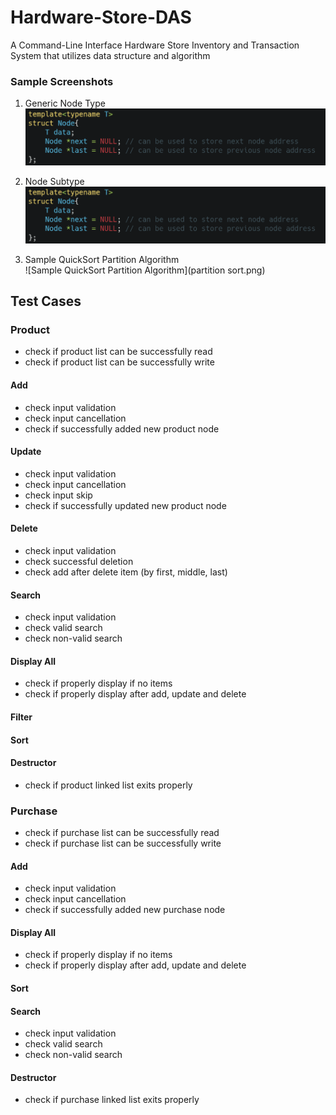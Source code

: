 # Hardware-Store-DAS
A Command-Line Interface Hardware Store Inventory and Transaction System that utilizes data structure and algorithm

### Sample Screenshots

1. Generic Node Type<br />
![Generic Node Type](node.png?raw=true "Generic Node Type")

2. Node Subtype<br />
![Node Subtype](node.png?raw=true "Node Subtype")

3. Sample QuickSort Partition Algorithm<br />
![Sample QuickSort Partition Algorithm](partition sort.png)

## Test Cases
### Product
- check if product list can be successfully read
- check if product list can be successfully write
#### Add
- check input validation
- check input cancellation
- check if successfully added new product node
#### Update
- check input validation
- check input cancellation
- check input skip
- check if successfully updated new product node

#### Delete
- check input validation
- check successful deletion
- check add after delete item (by first, middle, last) 

#### Search
- check input validation
- check valid search
- check non-valid search

#### Display All
- check if properly display if no items
- check if properly display after add, update and delete

#### Filter

#### Sort

#### Destructor
- check if product linked list exits properly

### Purchase
- check if purchase list can be successfully read
- check if purchase list can be successfully write

#### Add
- check input validation
- check input cancellation
- check if successfully added new purchase node

#### Display All
- check if properly display if no items
- check if properly display after add, update and delete

#### Sort

#### Search
- check input validation
- check valid search
- check non-valid search

#### Destructor
- check if purchase linked list exits properly
